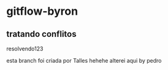 # gitflow-byron 


## tratando conflitos
resolvendo123

esta branch foi criada por Talles
hehehe alterei aqui by pedro

